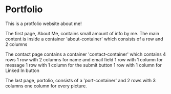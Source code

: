 # Portfolio

This is a protfolio website about me!

The first page, About Me, contains small amount of info by me.
The main content is inside a container 'about-container' which consists of a row and 2 columns 

The contact page contains a container 'contact-container' which contains 4 rows
  1 row with 2 columns for name and email field
  1 row with 1 column for message
  1 row with 1 column for the submit button
  1 row with 1 column for Linked In button
 
The last page, portolio, consists of a 'port-container' and 2 rows with 3 columns
  one column for every picture.
